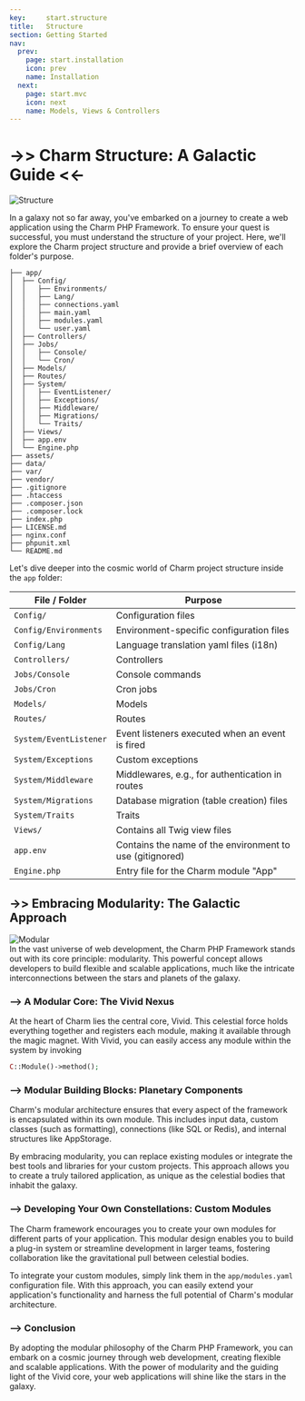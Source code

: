 ```yaml
---
key:     start.structure
title:   Structure
section: Getting Started
nav:
  prev:
    page: start.installation
    icon: prev
    name: Installation
  next:
    page: start.mvc
    icon: next
    name: Models, Views & Controllers
---
```


# ->> Charm Structure: A Galactic Guide <<-

<div class="card card-body" markdown="1">
<div class="mb-4"><img src="*ASSETS*/charm/start/structure.jpg" alt="Structure" /></div>

In a galaxy not so far away, you've embarked on a journey to create a web application using the Charm PHP Framework. To
ensure your quest is successful, you must understand the structure of your project. Here, we'll explore the Charm
project structure and provide a brief overview of each folder's purpose.

```
├── app/
│  ├── Config/
│  │   ├── Environments/
│  │   ├── Lang/
│  │   ├── connections.yaml
│  │   ├── main.yaml
│  │   ├── modules.yaml
│  │   └── user.yaml
│  ├── Controllers/
│  ├── Jobs/
│  │   ├── Console/
│  │   └── Cron/
│  ├── Models/
│  ├── Routes/
│  ├── System/
│  │   ├── EventListener/
│  │   ├── Exceptions/
│  │   ├── Middleware/
│  │   ├── Migrations/
│  │   └── Traits/
│  ├── Views/
│  ├── app.env
│  └── Engine.php
├── assets/
├── data/
├── var/
├── vendor/
├── .gitignore
├── .htaccess
├── .composer.json
├── .composer.lock
├── index.php
├── LICENSE.md
├── nginx.conf
├── phpunit.xml
└── README.md
```

Let's dive deeper into the cosmic world of Charm project structure inside the `app` folder:

| File / Folder          | Purpose                                                  |
|------------------------|----------------------------------------------------------|
| `Config/`              | Configuration files                                      |
| `Config/Environments`  | Environment-specific configuration files                 |
| `Config/Lang`          | Language translation yaml files (i18n)                   |
| `Controllers/`         | Controllers                                              |
| `Jobs/Console`         | Console commands                                         |
| `Jobs/Cron`            | Cron jobs                                                |
| `Models/`              | Models                                                   |
| `Routes/`              | Routes                                                   |
| `System/EventListener` | Event listeners executed when an event is fired          |
| `System/Exceptions`    | Custom exceptions                                        |
| `System/Middleware`    | Middlewares, e.g., for authentication in routes          |
| `System/Migrations`    | Database migration (table creation) files                |
| `System/Traits`        | Traits                                                   |
| `Views/`               | Contains all Twig view files                             |
| `app.env`              | Contains the name of the environment to use (gitignored) |
| `Engine.php`           | Entry file for the Charm module "App"                    |

</div>

## ->> Embracing Modularity: The Galactic Approach

<div class="card card-body" markdown="1">
<div class="mb-4"><img src="*ASSETS*/charm/start/modular.jpg" alt="Modular" /></div>
In the vast universe of web development, the Charm PHP Framework stands out with its core principle: modularity. This
powerful concept allows developers to build flexible and scalable applications, much like the intricate interconnections
between the stars and planets of the galaxy.

### --> A Modular Core: The Vivid Nexus

At the heart of Charm lies the central core, Vivid. This celestial force holds everything together and registers each
module, making it available through the magic magnet. With Vivid, you can easily access any module within the system by
invoking

```php
C::Module()->method();
```

### --> Modular Building Blocks: Planetary Components

Charm's modular architecture ensures that every aspect of the framework is encapsulated within its own module. This
includes input data, custom classes (such as formatting), connections (like SQL or Redis), and internal structures like
AppStorage.

By embracing modularity, you can replace existing modules or integrate the best tools and libraries for your custom
projects. This approach allows you to create a truly tailored application, as unique as the celestial bodies that
inhabit the galaxy.

### --> Developing Your Own Constellations: Custom Modules

The Charm framework encourages you to create your own modules for different parts of your application. This modular
design enables you to build a plug-in system or streamline development in larger teams, fostering collaboration like the
gravitational pull between celestial bodies.

To integrate your custom modules, simply link them in the `app/modules.yaml` configuration file. With this approach, you
can easily extend your application's functionality and harness the full potential of Charm's modular architecture.

### --> Conclusion

By adopting the modular philosophy of the Charm PHP Framework, you can embark on a cosmic journey through web
development, creating flexible and scalable applications. With the power of modularity and the guiding light of the
Vivid core, your web applications will shine like the stars in the galaxy.
</div>